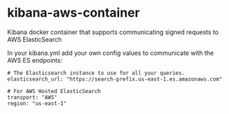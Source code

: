 # kibana-aws-container
Kibana docker container that supports communicating signed requests to AWS ElasticSearch

In your kibana.yml add your own config values to communicate with the AWS ES endpoints:

```
# The Elasticsearch instance to use for all your queries.
elasticsearch_url: "https://search-prefix.us-east-1.es.amazonaws.com"

# For AWS Hosted ElasticSearch
transport: "AWS"
region: "us-east-1"
```
